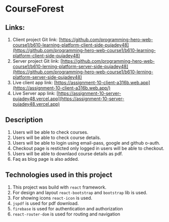 # CourseForest

## Links: 
1. Client project Git link: [https://github.com/programming-hero-web-course1/b610-learning-platform-client-side-pujadey48](https://github.com/programming-hero-web-course1/b610-learning-platform-client-side-pujadey48)
2. Server project Git link: [https://github.com/programming-hero-web-course1/b610-lerning-platform-server-side-pujadey48](https://github.com/programming-hero-web-course1/b610-lerning-platform-server-side-pujadey48)
3. Live client app link: [https://assignment-10-client-a316b.web.app](https://assignment-10-client-a316b.web.app/)
4. Live Server app link: [https://assignment-10-server-pujadey48.vercel.app](https://assignment-10-server-pujadey48.vercel.app)

## Description
1. Users will be able to check courses.
2. Users will be able to check course details.
3. Users will be able to login using email-pass, google and github o-auth.
4. Checkout page is resticted only logged in users will be able to checkout.
5. Users will be able to downlaod course details as pdf.
6. Faq as blog page is also added.

## Technologies used in this project
1. This project was build with `react` framework.
2. For design and layout `react-bootstrap` and `bootstrap` lib is used.
3. For showing icons `react-icon` is used.
4. `jspdf` is used for pdf download.
5. `firebase` is used for authentication and authorization
6. `react-router-dom` is used for routing and navigation

